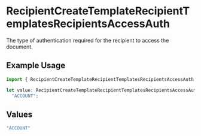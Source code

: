 # RecipientCreateTemplateRecipientTemplatesRecipientsAccessAuth

The type of authentication required for the recipient to access the document.

## Example Usage

```typescript
import { RecipientCreateTemplateRecipientTemplatesRecipientsAccessAuth } from "@documenso/sdk-typescript/models/operations";

let value: RecipientCreateTemplateRecipientTemplatesRecipientsAccessAuth =
  "ACCOUNT";
```

## Values

```typescript
"ACCOUNT"
```